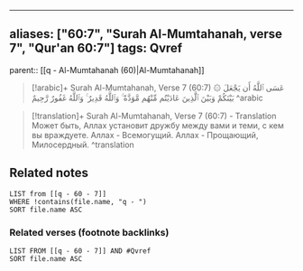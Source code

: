 
---
aliases: ["60:7", "Surah Al-Mumtahanah, verse 7", "Qur'an 60:7"]
tags: Qvref
---

parent:: [[q - Al-Mumtahanah (60)|Al-Mumtahanah]]

> [!arabic]+ Surah Al-Mumtahanah, Verse 7 (60:7)
> <span class="quran-arabic">۞ عَسَى ٱللَّهُ أَن يَجْعَلَ بَيْنَكُمْ وَبَيْنَ ٱلَّذِينَ عَادَيْتُم مِّنْهُم مَّوَدَّةً ۚ وَٱللَّهُ قَدِيرٌ ۚ وَٱللَّهُ غَفُورٌ رَّحِيمٌ</span>
^arabic

> [!translation]+ Surah Al-Mumtahanah, Verse 7 (60:7) - Translation
> Может быть, Аллах установит дружбу между вами и теми, с кем вы враждуете. Аллах - Всемогущий. Аллах - Прощающий, Милосердный.
^translation



## Related notes
```dataview
LIST from [[q - 60 - 7]]
WHERE !contains(file.name, "q - ")
SORT file.name ASC
```

### Related verses (footnote backlinks)
```dataview
LIST FROM [[q - 60 - 7]] AND #Qvref
SORT file.name ASC
```

